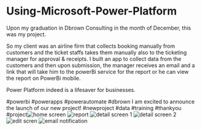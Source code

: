 # Using-Microsoft-Power-Platform
Upon my graduation in Dbrown Consulting in the month of December, this was my project.


So my client was an airline firm that collects booking manually from customers and  the ticket staffs takes them manually also to the ticketing manager for approval & receipts.
I built an app to collect data from the customers and then upon submission, the manager receives an email and a link that will take him to the powerBi service for the report or he can view the report on PowerBi mobile.


Power Platform indeed is a lifesaver for businesses.

#powerbi #powerapps #powerautomate #dbrown
I am excited to announce the launch of our new project! #newproject #data #training #thankyou #project![home screen](https://user-images.githubusercontent.com/96332895/213900303-b0041796-bf7e-46ca-ac09-097c57e220f2.jpg)
![report](https://user-images.githubusercontent.com/96332895/213900305-42b133fb-8311-45c2-ab8a-6ad6c3f5f880.jpg)
![detail screen 1](https://user-images.githubusercontent.com/96332895/213900306-3fcdca5b-0c8e-4718-aeee-374691903240.jpg)
![detail screen 2](https://user-images.githubusercontent.com/96332895/213900309-61170346-0d5e-4efa-9712-0c092639a685.jpg)
![edit scren](https://user-images.githubusercontent.com/96332895/213900310-87600204-1be8-4723-8991-e81308476793.jpg)
![email notification](https://user-images.githubusercontent.com/96332895/213900311-8275446d-aa86-44e0-98b6-c7ab9d4c0e74.jpg)
